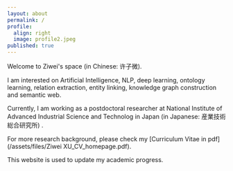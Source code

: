 ```yaml
---
layout: about
permalink: /
profile:
  align: right
  image: profile2.jpeg
published: true
---
```



Welcome to Ziwei's space (in Chinese: 许子微).  

I am interested on Artificial Intelligence, NLP, deep learning, ontology learning, relation extraction, entity linking, knowledge graph construction and semantic web.

Currently, I am working as a postdoctoral researcher at National Institute of Advanced Industrial Science and Technolog in Japan (in Japanese: 産業技術総合研究所) .

For more research background, please check my [Curriculum Vitae in pdf](/assets/files/Ziwei XU_CV_homepage.pdf).

This website is used to update my academic progress.
